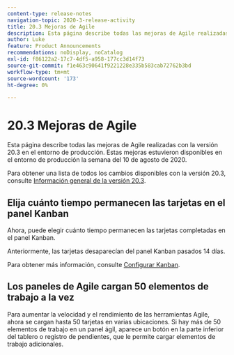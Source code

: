 ```yaml
---
content-type: release-notes
navigation-topic: 2020-3-release-activity
title: 20.3 Mejoras de Agile
description: Esta página describe todas las mejoras de Agile realizadas con la versión 20.3 en el entorno de producción. Estas mejoras estuvieron disponibles en el entorno de producción la semana del 10 de agosto de 2020.
author: Luke
feature: Product Announcements
recommendations: noDisplay, noCatalog
exl-id: f86122a2-17c7-4df5-a958-177cc3d14f73
source-git-commit: f1e463c90641f9221228e335b583cab72762b3bd
workflow-type: tm+mt
source-wordcount: '173'
ht-degree: 0%

---
```


# 20.3 Mejoras de Agile

Esta página describe todas las mejoras de Agile realizadas con la versión 20.3 en el entorno de producción. Estas mejoras estuvieron disponibles en el entorno de producción la semana del 10 de agosto de 2020.

Para obtener una lista de todos los cambios disponibles con la versión 20.3, consulte [Información general de la versión 20.3](../../../product-announcements/product-releases/20.3-release-activity/20-3-release-overview.md).

## Elija cuánto tiempo permanecen las tarjetas en el panel Kanban

Ahora, puede elegir cuánto tiempo permanecen las tarjetas completadas en el panel Kanban.

Anteriormente, las tarjetas desaparecían del panel Kanban pasados 14 días.

Para obtener más información, consulte [Configurar Kanban](../../../agile/get-started-with-agile-in-workfront/configure-kanban.md).

## Los paneles de Agile cargan 50 elementos de trabajo a la vez

Para aumentar la velocidad y el rendimiento de las herramientas Agile, ahora se cargan hasta 50 tarjetas en varias ubicaciones. Si hay más de 50 elementos de trabajo en un panel ágil, aparece un botón en la parte inferior del tablero o registro de pendientes, que le permite cargar elementos de trabajo adicionales.
